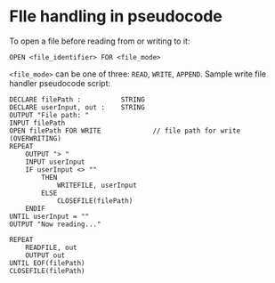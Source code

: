 # FIle handling in pseudocode
To open a file before reading from or writing to it:
```
OPEN <file_identifier> FOR <file_mode>
```
`<file_mode>` can be one of three: `READ`, `WRITE`, `APPEND`.
Sample write file handler pseudocode script:
```
DECLARE filePath :          STRING
DECLARE userInput, out :    STRING
OUTPUT "File path: "
INPUT filePath
OPEN filePath FOR WRITE             // file path for write (OVERWRITING)
REPEAT
    OUTPUT "> "
    INPUT userInput
    IF userInput <> ""
        THEN
            WRITEFILE, userInput
        ELSE
            CLOSEFILE(filePath)
    ENDIF
UNTIL userInput = ""
OUTPUT "Now reading..."

REPEAT
    READFILE, out
    OUTPUT out
UNTIL EOF(filePath)
CLOSEFILE(filePath)
```

